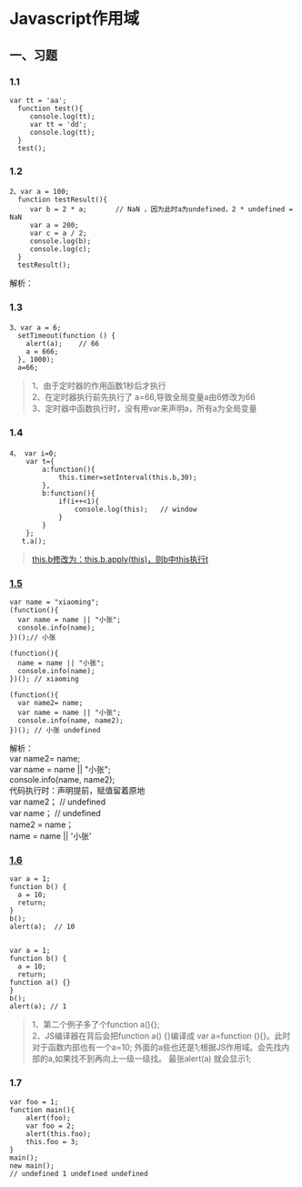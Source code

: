 # Javascript作用域
## 一、习题
### 1.1
    var tt = 'aa';
      function test(){
         console.log(tt);
         var tt = 'dd';
         console.log(tt);
      }
      test();

### 1.2

    2、var a = 100;
      function testResult(){
         var b = 2 * a;       // NaN ，因为此时a为undefined，2 * undefined = NaN
         var a = 200;
         var c = a / 2;
         console.log(b);
         console.log(c);
      }
      testResult();
解析：

### 1.3
    3、var a = 6;
      setTimeout(function () {
        alert(a);    // 66
        a = 666;
      }, 1000);
      a=66;
> 1、由于定时器的作用函数1秒后才执行 <br>
> 2、在定时器执行前先执行了 a=66,导致全局变量a由6修改为66<br>
> 3、定时器中函数执行时，没有用var来声明a，所有a为全局变量<br>

### 1.4
    4、 var i=0;
	    var t={
	        a:function(){
	            this.timer=setInterval(this.b,30);
	        },
	        b:function(){
	            if(i++<1){
	                console.log(this);   // window
	            }
	        }
	    };
       t.a();
> [this.b修改为：this.b.apply(this)，则b中this执行t](https://segmentfault.com/q/1010000000205169)

### [1.5](http://www.2cto.com/kf/201411/350951.html)
	var name = "xiaoming"; 
	(function(){ 
	  var name = name || "小张";
	  console.info(name);
	})();// 小张
	 
	(function(){
	  name = name || "小张";
	  console.info(name);
	})(); // xiaoming
	 
	(function(){
	  var name2= name;
	  var name = name || "小张";
	  console.info(name, name2);
	})(); // 小张 undefined

解析：<br>
var name2= name;<br>
var name = name || "小张";<br>
console.info(name, name2);<br>
代码执行时：声明提前，赋值留着原地<br>
var name2；    // undefined <br>
var name；      // undefined <br>
name2 = name；<br>
name = name || '小张'


### [1.6](http://www.cnblogs.com/huan-lin/p/3683041.html)
	var a = 1;
	function b() {
	  a = 10;
	  return;
	}
	b();
	alert(a);  // 10
 

	var a = 1;
	function b() {
	  a = 10;
	  return;
	function a() {}
	} 
	b();
	alert(a); // 1


>1、第二个例子多了个function a(){};<br>
>2、JS编译器在背后会把function a() {}编译成 var a=function (){}。此时对于函数内部也有一个a=10; 外面的a些也还是1;根据JS作用域。会先找内部的a,如果找不到再向上一级一级找。
最张alert(a) 就会显示1;

### 1.7 
	var foo = 1;
	function main(){
		alert(foo);
		var foo = 2;
		alert(this.foo);
		this.foo = 3;
	}
	main();  
	new main();
	// undefined 1 undefined undefined 
